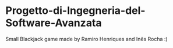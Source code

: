 # Progetto-di-Ingegneria-del-Software-Avanzata

Small Blackjack game made by Ramiro Henriques and Inês Rocha :)
